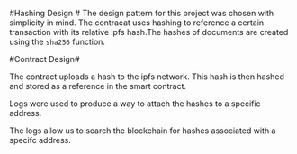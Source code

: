 #Hashing Design #
The design pattern for this project was chosen with simplicity in mind. The contracat uses hashing to reference a certain transaction with its relative ipfs hash.The hashes of documents are created using the `sha256` function.

#Contract Design#

The contract uploads a hash to the ipfs network. This hash is then hashed and stored as a reference in the smart contract. 

Logs were used to produce a way to attach the hashes to a specific address.

The logs allow us to search the blockchain for hashes associated with a specifc address.
